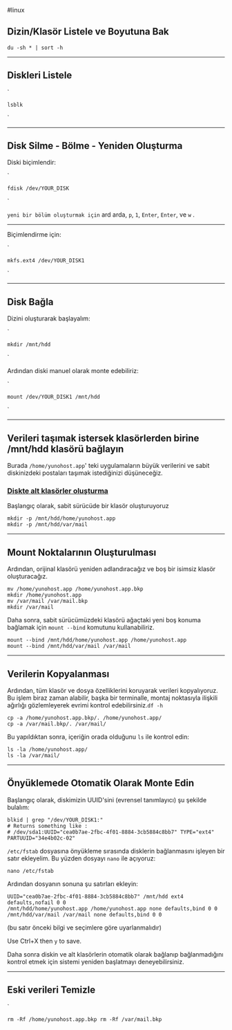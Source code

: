 #linux 

## **Dizin/Klasör Listele ve Boyutuna Bak**


```
du -sh * | sort -h
```


* * *

## **Diskleri Listele**

`
```
lsblk
```
`

* * *

## Disk Silme - Bölme - Yeniden Oluşturma

Diski biçimlendir:

`
```
fdisk /dev/YOUR_DISK
```
`

`yeni bir bölüm oluşturmak için` ard arda, `p`, `1`, `Enter`, `Enter`, ve `w` .

* * *

Biçimlendirme için:

`
```
mkfs.ext4 /dev/YOUR_DISK1
```
`

* * *

## Disk Bağla

Dizini oluşturarak başlayalım:

`
```
mkdir /mnt/hdd
```
`

Ardından diski manuel olarak monte edebiliriz:

`
```
mount /dev/YOUR_DISK1 /mnt/hdd
```
`

* * *

## Verileri taşımak istersek klasörlerden birine /mnt/hdd klasörü bağlayın

Burada `/home/yunohost.app`' teki uygulamaların büyük verilerini ve sabit diskinizdeki postaları taşımak istediğinizi düşüneceğiz.

### [Diskte alt klasörler oluşturma](https://yunohost.org/en/external_storage#5-1-creating-subfolders-o)

Başlangıç olarak, sabit sürücüde bir klasör oluşturuyoruz

```
mkdir -p /mnt/hdd/home/yunohost.app
mkdir -p /mnt/hdd/var/mail
```

* * *

## Mount Noktalarının Oluşturulması

Ardından, orijinal klasörü yeniden adlandıracağız ve boş bir isimsiz klasör oluşturacağız.

```
mv /home/yunohost.app /home/yunohost.app.bkp
mkdir /home/yunohost.app
mv /var/mail /var/mail.bkp
mkdir /var/mail
```

Daha sonra, sabit sürücümüzdeki klasörü ağaçtaki yeni boş konuma bağlamak için `mount --bind` komutunu kullanabiliriz.

```
mount --bind /mnt/hdd/home/yunohost.app /home/yunohost.app
mount --bind /mnt/hdd/var/mail /var/mail
```

* * *

## Verilerin Kopyalanması

Ardından, tüm klasör ve dosya özelliklerini koruyarak verileri kopyalıyoruz. Bu işlem biraz zaman alabilir, başka bir terminalle, montaj noktasıyla ilişkili ağırlığı gözlemleyerek evrimi kontrol edebilirsiniz.`df -h`

```
cp -a /home/yunohost.app.bkp/. /home/yunohost.app/
cp -a /var/mail.bkp/. /var/mail/
```

Bu yapıldıktan sonra, içeriğin orada olduğunu `ls` ile kontrol edin:

```
ls -la /home/yunohost.app/
ls -la /var/mail/
```

* * *

## Önyüklemede Otomatik Olarak Monte Edin[](https://yunohost.org/en/external_storage#6-automatically-mount-on-)[](https://yunohost.org/en/external_storage#6-automatically-mount-on-)

Başlangıç olarak, diskimizin UUID'sini (evrensel tanımlayıcı) şu şekilde bulalım:

```
blkid | grep "/dev/YOUR_DISK1:"
# Returns something like :
# /dev/sda1:UUID="cea0b7ae-2fbc-4f01-8884-3cb5884c8bb7" TYPE="ext4" PARTUUID="34e4b02c-02"
```

`/etc/fstab` dosyasına önyükleme sırasında disklerin bağlanmasını işleyen bir satır ekleyelim. Bu yüzden dosyayı `nano` ile açıyoruz:

```
nano /etc/fstab
```

Ardından dosyanın sonuna şu satırları ekleyin:

```
UUID="cea0b7ae-2fbc-4f01-8884-3cb5884c8bb7" /mnt/hdd ext4 defaults,nofail 0 0
/mnt/hdd/home/yunohost.app /home/yunohost.app none defaults,bind 0 0
/mnt/hdd/var/mail /var/mail none defaults,bind 0 0
```

(bu satır önceki bilgi ve seçimlere göre uyarlanmalıdır)

Use Ctrl+X then `y` to save.

Daha sonra diskin ve alt klasörlerin otomatik olarak bağlanıp bağlanmadığını kontrol etmek için sistemi yeniden başlatmayı deneyebilirsiniz.

* * *

## Eski verileri Temizle
`
```
rm -Rf /home/yunohost.app.bkp rm -Rf /var/mail.bkp
```